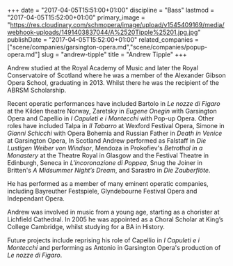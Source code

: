 +++
date = "2017-04-05T15:51:00+01:00"
discipline = "Bass"
lastmod = "2017-04-05T15:52:00+01:00"
primary_image = "https://res.cloudinary.com/schmopera/image/upload/v1545409169/media/webhook-uploads/1491403837044/A%2520Tipple%25201.jpg.jpg"
publishDate = "2017-04-05T15:52:00+01:00"
related_companies = ["scene/companies/garsington-opera.md","scene/companies/popup-opera.md"]
slug = "andrew-tipple"
title = "Andrew Tipple"
+++

Andrew studied at the Royal Academy of Music and later the Royal Conservatoire of Scotland where he was a member of the Alexander Gibson Opera School, graduating in 2013. Whilst there he was the recipient of the ABRSM Scholarship.

Recent operatic performances have included Bartolo in *Le nozze di Figaro* at the Kilden theatre Norway, Zaretsky in *Eugene Onegin* with Garsington Opera and Capellio in *I Capuleti e i Montecchi* with Pop-up Opera. Other roles have included Talpa in *Il Tabarro* at Wexford Festival Opera, Simone in *Gianni Schicchi* with Opera Bohemia and Russian Father in *Death in Venice* at Garsington Opera, In Scotland Andrew performed as Falstaff in *Die Lustigen Weiber von Windsor*, Mendoza in Prokofiev's *Betrothal in a Monastery* at the Theatre Royal in Glasgow and the Festival Theatre in Edinburgh, Seneca in *L'incoronazione di Poppea*, Snug the Joiner in Britten's *A Midsummer Night’s Dream*, and Sarastro in *Die Zauberflöte*.

He has performed as a member of many eminent operatic companies, including Bayreuther Festspiele, Glyndebourne Festival Opera and Independant Opera.

Andrew was involved in music from a young age, starting as a chorister at Lichfield Cathedral. In 2005 he was appointed as a Choral Scholar at King’s College Cambridge, whilst studying for a BA in History.

Future projects include reprising his role of Capellio in *I Capuleti e i Montecchi* and performing as Antonio in Garsington Opera's production of *Le nozze di Figaro*.
